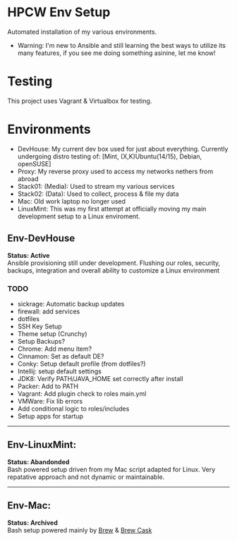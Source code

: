 # HPCW Env Setup
Automated installation of my various environments.
* Warning: I'm new to Ansible and still learning the best ways to utilize its many features, if you see me doing something asinine, let me know!

# Testing
This project uses Vagrant & Virtualbox for testing.

# Environments
* DevHouse: My current dev box used for just about everything. Currently undergoing distro testing of: [Mint, (X,K)Ubuntu(14/15), Debian, openSUSE]
* Proxy: My reverse proxy used to access my networks nethers from abroad
* Stack01: (Media): Used to stream my various services
* Stack02: (Data): Used to collect, process & file my data
* Mac: Old work laptop no longer used
* LinuxMint: This was my first attempt at officially moving my main development setup to a Linux enviroment.

## Env-DevHouse
**Status: Active**   
Ansible provisioning still under development. Flushing our roles, security, backups, integration and overall ability to customize a Linux environment
### TODO
* sickrage: Automatic backup updates
* firewall: add services
* dotfiles
* SSH Key Setup
* Theme setup (Crunchy)
* Setup Backups?
* Chrome: Add menu item?
* Cinnamon: Set as default DE?
* Conky: Setup default profile (from dotfiles?)
* Intellij: setup default settings
* JDK8: Verify PATH/JAVA_HOME set correctly after install
* Packer: Add to PATH
* Vagrant: Add plugin check to roles main.yml
* VMWare: Fix lib errors
* Add conditional logic to roles/includes
* Setup apps for startup

-----

## Env-LinuxMint:
**Status: Abandonded**    
Bash powered setup driven from my Mac script adapted for Linux. Very repatative approach and not dynamic or maintainable.

-----

## Env-Mac:
**Status: Archived**   
Bash setup powered mainly by [Brew](http://brew.sh/) & [Brew Cask](https://github.com/caskroom/homebrew-cask)
